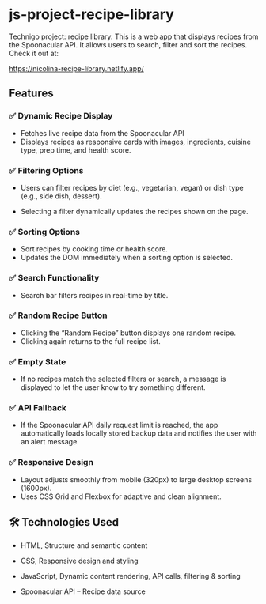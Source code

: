 # js-project-recipe-library
Technigo project: recipe library.
This is a web app that displays recipes from the Spoonacular API. It allows users to search, filter and sort the recipes. Check it out at:

https://nicolina-recipe-library.netlify.app/

## Features
### ✅ Dynamic Recipe Display
* Fetches live recipe data from the Spoonacular API
* Displays recipes as responsive cards with images, ingredients, cuisine type, prep time, and health score.

### ✅ Filtering Options
* Users can filter recipes by diet (e.g., vegetarian, vegan) or dish type (e.g., side dish, dessert).

* Selecting a filter dynamically updates the recipes shown on the page.

### ✅ Sorting Options
* Sort recipes by cooking time or health score.
* Updates the DOM immediately when a sorting option is selected.

### ✅ Search Functionality
* Search bar filters recipes in real-time by title.

### ✅ Random Recipe Button
* Clicking the “Random Recipe” button displays one random recipe.
* Clicking again returns to the full recipe list.

### ✅ Empty State
* If no recipes match the selected filters or search, a message is displayed to let the user know to try something different.

### ✅ API Fallback
* If the Spoonacular API daily request limit is reached, the app automatically loads locally stored backup data and notifies the user with an alert message.

### ✅ Responsive Design
* Layout adjusts smoothly from mobile (320px) to large desktop screens (1600px).
* Uses CSS Grid and Flexbox for adaptive and clean alignment.

## 🛠️ Technologies Used

* HTML, Structure and semantic content

* CSS, Responsive design and styling

* JavaScript, Dynamic content rendering, API calls, filtering & sorting

* Spoonacular API – Recipe data source
